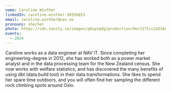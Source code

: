 ```yaml
---
name: Caroline Winther
linkedIn: caroline-winther-3035b853
email: caroline.winther@nav.no
pronouns: she/her
photo: https://cdn.sanity.io/images/q0ipzqdg/production/9ec1371cc2a53b6f294efc743ea67f0989945456-2667x4000.jpg
events:
  - 2024
---
```


Caroline works as a data engineer at NAV IT. Since completing her engineering-degree in 2012, she has worked both as a power market analyst and in the data processing team for the New Zealand census. She now works with welfare statistics, and has discovered the many benefits of using dbt (data build tool) in their data transformations. She likes to spend her spare time outdoors, and you will often find her sampling the different rock climbing spots around Oslo.
